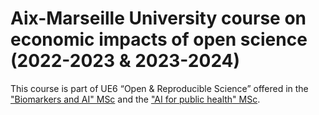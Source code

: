 # Aix-Marseille University course on economic impacts of open science (2022-2023 & 2023-2024)

This course is part of UE6 “Open & Reproducible Science” offered in the ["Biomarkers and AI" MSc](https://formations.univ-amu.fr/fr/master/5ABS/PRABS5AK) and the ["AI for public health" MSc](https://sesstim.univ-amu.fr/fr/master-ai4ph).
